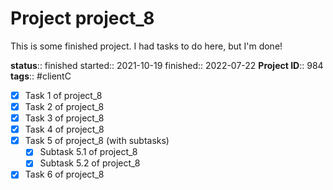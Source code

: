 
# Project project_8

This is some finished project. I had tasks to do here, but I'm done!

**status**:: finished
started:: 2021-10-19
finished:: 2022-07-22
**Project ID**::  984
**tags**:: #clientC

- [x] Task 1 of project_8 
- [x] Task 2 of project_8 
- [x] Task 3 of project_8 
- [x] Task 4 of project_8 
- [x] Task 5 of project_8 (with subtasks)
  - [x] Subtask 5.1 of project_8 
  - [x] Subtask 5.2 of project_8 
- [x] Task 6 of project_8 